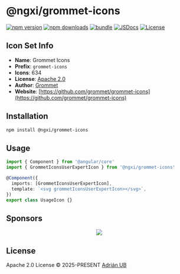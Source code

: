 # @ngxi/grommet-icons

[![npm version][npm-version-src]][npm-version-href]
[![npm downloads][npm-downloads-src]][npm-downloads-href]
[![bundle][bundle-src]][bundle-href]
[![JSDocs][jsdocs-src]][jsdocs-href]
[![License][license-src]][license-href]

## Icon Set Info

- **Name**: Grommet Icons
- **Prefix**: `grommet-icons`
- **Icons**: 634
- **License**: [Apache 2.0](https://www.apache.org/licenses/LICENSE-2.0)
- **Author**: [Grommet](https://github.com/grommet/grommet-icons)
- **Website**: [https://github.com/grommet/grommet-icons](https://github.com/grommet/grommet-icons)

## Installation

```sh
npm install @ngxi/grommet-icons
```

## Usage

```ts
import { Component } from '@angular/core'
import { GrommetIconsUserExpertIcon } from '@ngxi/grommet-icons'

@Component({
  imports: [GrommetIconsUserExpertIcon],
  template: `<svg grommetIconsUserExpertIcon></svg>`,
})
export class UsageIcon {}
```

## Sponsors

<p align="center">
  <a href="https://cdn.jsdelivr.net/gh/adrian-ub/static/sponsors.svg">
    <img src='https://cdn.jsdelivr.net/gh/adrian-ub/static/sponsors.svg'/>
  </a>
</p>

## License

Apache 2.0 License © 2025-PRESENT [Adrián UB](https://github.com/adrian-ub)

<!-- Badges -->

[npm-version-src]: https://img.shields.io/npm/v/@ngxi/grommet-icons?style=flat&colorA=080f12&colorB=1fa669
[npm-version-href]: https://npmjs.com/package/@ngxi/grommet-icons
[npm-downloads-src]: https://img.shields.io/npm/dm/@ngxi/grommet-icons?style=flat&colorA=080f12&colorB=1fa669
[npm-downloads-href]: https://npmjs.com/package/@ngxi/grommet-icons
[bundle-src]: https://img.shields.io/bundlephobia/minzip/@ngxi/grommet-icons?style=flat&colorA=080f12&colorB=1fa669&label=minzip
[bundle-href]: https://bundlephobia.com/result?p=@ngxi/grommet-icons
[license-src]: https://img.shields.io/npm/l/@ngxi/grommet-icons?style=flat&colorA=080f12&colorB=1fa669
[license-href]: https://github.com/adrian-ub/ngxi/blob/main/LICENSE
[jsdocs-src]: https://img.shields.io/badge/jsdocs-reference-080f12?style=flat&colorA=080f12&colorB=1fa669
[jsdocs-href]: https://www.jsdocs.io/package/@ngxi/grommet-icons
